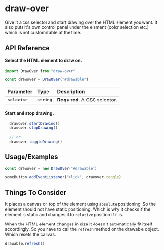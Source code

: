 
# draw-over
Give it a css selector and start drawing over the HTML element you want.
It also puts it's own control panel under the element (color selection etc.) which is not customizable at the time.

## API Reference

#### Select the HTML element to draw on.

```javascript
import DrawOver from "draw-over"

const drawover = DrawOver("#drawable")
```

| Parameter | Type     | Description                |
| :-------- | :------- | :------------------------- |
| `selector` | `string` | **Required**. A CSS selector.|

#### Start and stop drawing.

```javascript
  drawover.startDrawing()
  drawover.stopDrawing()
  
  // or
  drawover.toggleDrawing()
```
## Usage/Examples

```javascript
const drawover = new DrawOver("#drawable")

someButton.addEventListener("click", drawover.toggle)
```
## Things To Consider
It places a canvas on top of the element using `absolute` positioning. So the element should not have static positioning. Which is why it checks if the element is static and changes it to `relative` position if it is.

When the HTML element changes in size it doesn't automatically fit itself accordingly. So you have to call the `refresh` method on the drawable object.
Which resets the canvas.
```javascript
drawable.refresh()
```